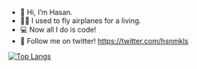 - 👋 Hi, I’m Hasan.
- 👨‍✈️ I used to fly airplanes for a living.
- 💻 Now all I do is code!
- 🐤 Follow me on twitter! https://twitter.com/hsnmkls

[![Top Langs](https://github-readme-stats.vercel.app/api/top-langs/?username=hazelnutcloud&layout=compact)](https://github.com/anuraghazra/github-readme-stats)

<!---
hazelnutcloud/hazelnutcloud is a ✨ special ✨ repository because its `README.md` (this file) appears on your GitHub profile.
You can click the Preview link to take a look at your changes.
--->

